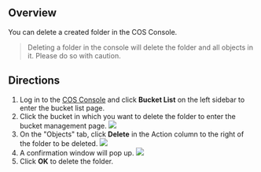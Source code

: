 ## Overview
You can delete a created folder in the COS Console.

> Deleting a folder in the console will delete the folder and all objects in it. Please do so with caution.

## Directions
1. Log in to the [COS Console](https://console.cloud.tencent.com/cos5) and click **Bucket List** on the left sidebar to enter the bucket list page.
2. Click the bucket in which you want to delete the folder to enter the bucket management page.
![](https://main.qcloudimg.com/raw/a5c567ac2e21364e10e0873fcb658a1a.png)
3. On the "Objects" tab, click **Delete** in the Action column to the right of the folder to be deleted.
![](https://main.qcloudimg.com/raw/3cf181e8093b8bd37feafbbc253b50b0.png)
4. A confirmation window will pop up.
![](https://main.qcloudimg.com/raw/b7b98ea6d75353840415a927532143e8.png)
5. Click **OK** to delete the folder.
